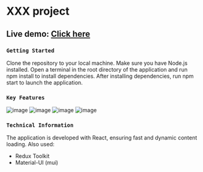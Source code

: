 # XXX project

## Live demo: [Click here](https://stasytyapkina.github.io/)

### `Getting Started`

Clone the repository to your local machine.
Make sure you have Node.js installed.
Open a terminal in the root directory of the application and run npm install to install dependencies.
After installing dependencies, run npm start to launch the application.

### `Key Features`
![image](https://github.com/user-attachments/assets/7a4162b5-d008-4e9f-aba7-e64cdf81c851)
![image](https://github.com/user-attachments/assets/3b6633f4-98c8-44ae-ba3b-87c572bca885)
![image](https://github.com/user-attachments/assets/1944cab7-6b65-41a9-b522-dd30c380943a)
![image](https://github.com/user-attachments/assets/4f76c8fa-ecf4-43a5-a20f-d4c28d480ac4)



### `Technical Information`

The application is developed with React, ensuring fast and dynamic content loading.
Also used:

- Redux Toolkit
- Material-UI (mui)

